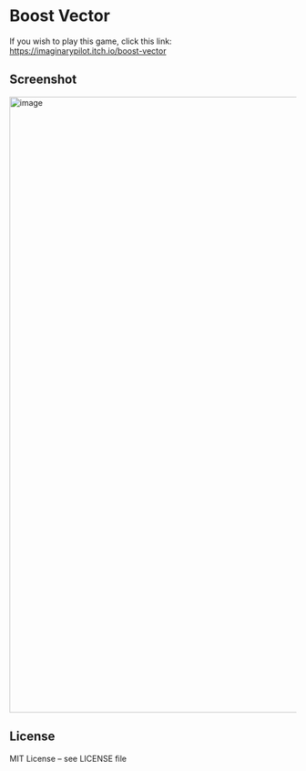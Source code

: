 # Boost Vector

If you wish to play this game, click this link: https://imaginarypilot.itch.io/boost-vector

## Screenshot
<img width="1920" height="1080" alt="image" src="https://github.com/user-attachments/assets/d54cac99-cb7f-4fec-a736-c2073842e0e5" />


## License
MIT License – see LICENSE file
